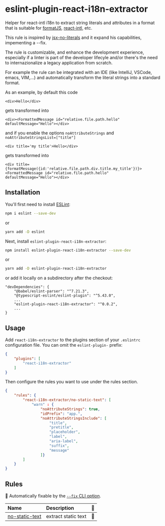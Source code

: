 # eslint-plugin-react-i18n-extractor

Helper for react-intl i18n to extract string literals and attributes in a format that is suitable for [formatJS](https://formatjs.io/), [react-intl](https://formatjs.io/docs/react-intl/), etc. 

This rule is inspired by [jsx-no-literals](https://github.com/jsx-eslint/eslint-plugin-react/blob/master/docs/rules/jsx-no-literals.md) and it expand his capabilities, impementing a --fix.

The rule is customizable, and enhance the development experience, especially if a linter is part of the developer lifecyle and/or there's the need to internazionalize a legacy application from scratch.

For example the rule can be integrated with an IDE (like IntelliJ, VSCode, emacs, VIM,...) and automatically transform the literal strings into a standard format.

As an example, by default this code
```
<div>Hello</div>
```
gets transformed into
```
<div><FormattedMessage id="relative.file.path.hello" defaultMessage="Hello"></div>
```

and if you enable the options `noAttributeStrings` and `noAttributeStringsList=["title"]`
```
<div title='my title'>Hello</div>
```
gets transformed into
```
<div title={formatMessage({id:'relative.file.path.div.title.my_title'})}><FormattedMessage id="relative.file.path.hello" defaultMessage="Hello"></div>
```

## Installation

You'll first need to install [ESLint](https://eslint.org/):

```sh
npm i eslint --save-dev
```
or
```sh
yarn add -D eslint
```


Next, install `eslint-plugin-react-i18n-extractor`:

```sh
npm install eslint-plugin-react-i18n-extractor --save-dev
```
or
```sh
yarn add -D eslint-plugin-react-i18n-extractor
```

or add it locally on a subdirectory after the checkout: 
```
"devDependencies": {
    "@babel/eslint-parser": "^7.21.3",
    "@typescript-eslint/eslint-plugin": "^5.43.0",
    ...
    "eslint-plugin-react-i18n-extractor": "^0.0.2",
    ...
}
```

## Usage

Add `react-i18n-extractor` to the plugins section of your `.eslintrc` configuration file. You can omit the `eslint-plugin-` prefix:

```json
{
    "plugins": [
        "react-i18n-extractor"
    ]
}
```


Then configure the rules you want to use under the rules section.

```json
{
    "rules": {
        "react-i18n-extractor/no-static-text": [
            "warn" : {
                "noAttributeStrings": true,
                "idPrefix": "app.",
                "noAttributeStringsInclude": [
                    "title",
                    "pretitle",
                    "placeholder",
                    "label",
                    "aria-label",
                    "suffix",
                    "message"
                ]}
        ]
    }
}
```

## Rules

<!-- begin auto-generated rules list -->

🔧 Automatically fixable by the [`--fix` CLI option](https://eslint.org/docs/user-guide/command-line-interface#--fix).

| Name                                           | Description          | 🔧 |
| :--------------------------------------------- | :------------------- | :- |
| [no-static-text](docs/rules/no-static-text.md) | extract static text  | 🔧 |

<!-- end auto-generated rules list -->


